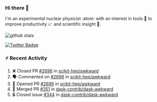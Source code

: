 ### Hi there 👋 

I'm an experimental nuclear physicist :atom: with an interest in tools :wrench: to improve productivity :chart_with_upwards_trend: and scientific insight :telescope:.

![github stats](https://github-readme-stats.vercel.app/api?username=agoose77&show_icons=true&hide_rank=true&hide_title=true&bg_color=30,e76445,904e95&text_color=efe3ec&icon_color=efe3ec)
<!--
**agoose77/agoose77** is a ✨ _special_ ✨ repository because its `README.md` (this file) appears on your GitHub profile.

Here are some ideas to get you started:

- 🔭 I’m currently working on ...
- 🌱 I’m currently learning ...
- 👯 I’m looking to collaborate on ...
- 🤔 I’m looking for help with ...
- 💬 Ask me about ...
- 📫 How to reach me: ...
- 😄 Pronouns: ...
- ⚡ Fun fact: ...
-->

[![Twitter Badge](https://img.shields.io/twitter/follow/agoose77?style=flat-square&logo=Twitter&logoColor=white&color=cornflowerblue)](https://twitter.com/agoose77)

### :zap: Recent Activity

<!--START_SECTION:activity-->
1. ❌ Closed PR [#2696](https://github.com/scikit-hep/awkward/pull/2696) in [scikit-hep/awkward](https://github.com/scikit-hep/awkward)
2. 🗣 Commented on [#2696](https://github.com/scikit-hep/awkward/pull/2696#issuecomment-1708852735) in [scikit-hep/awkward](https://github.com/scikit-hep/awkward)
3. 💪 Opened PR [#2696](https://github.com/scikit-hep/awkward/pull/2696) in [scikit-hep/awkward](https://github.com/scikit-hep/awkward)
4. 🎉 Merged PR [#351](https://github.com/dask-contrib/dask-awkward/pull/351) in [dask-contrib/dask-awkward](https://github.com/dask-contrib/dask-awkward)
5. 🔒 Closed issue [#344](https://github.com/dask-contrib/dask-awkward/issues/344) in [dask-contrib/dask-awkward](https://github.com/dask-contrib/dask-awkward)
<!--END_SECTION:activity-->
